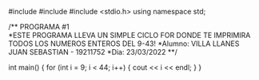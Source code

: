 #include <string>
#include <iostream>
#include <stdio.h>
using namespace std;
  
  /** PROGRAMA #1  
	*ESTE PROGRAMA LLEVA UN SIMPLE CICLO FOR DONDE TE IMPRIMIRA TODOS LOS NUMEROS ENTEROS DEL 9-43!
	*Alumno: VILLA LLANES JUAN SEBASTIAN - 19211752
	*Dia: 23/03/2022 **/

int main()
{
	for (int i = 9; i < 44; i++)
	{
		cout << i << endl;
	}
}


